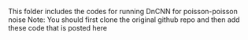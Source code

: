 This folder includes the codes for running DnCNN for poisson-poisson noise 
Note: You should first clone the original github repo and then add these code that is posted here
